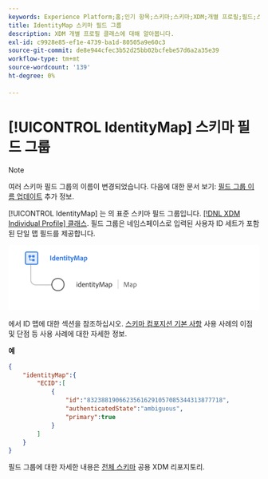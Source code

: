 ```yaml
---
keywords: Experience Platform;홈;인기 항목;스키마;스키마;XDM;개별 프로필;필드;스키마;스키마;identityMap;ID 맵;ID 맵;스키마 디자인;맵;맵;유니온 스키마;유니온
title: IdentityMap 스키마 필드 그룹
description: XDM 개별 프로필 클래스에 대해 알아봅니다.
exl-id: c9928e85-ef1e-4739-ba1d-80505a9e60c3
source-git-commit: de8e944cfec3b52d25bb02bcfebe57d6a2a35e39
workflow-type: tm+mt
source-wordcount: '139'
ht-degree: 0%

---
```


# [!UICONTROL IdentityMap] 스키마 필드 그룹

>[!NOTE]
>
>여러 스키마 필드 그룹의 이름이 변경되었습니다. 다음에 대한 문서 보기: [필드 그룹 이름 업데이트](../name-updates.md) 추가 정보.

[!UICONTROL IdentityMap] 는 의 표준 스키마 필드 그룹입니다. [[!DNL XDM Individual Profile] 클래스](../../classes/individual-profile.md). 필드 그룹은 네임스페이스로 입력된 사용자 ID 세트가 포함된 단일 맵 필드를 제공합니다.

![의 다이어그램 [!UICONTROL IdentityMap] 스키마 필드 그룹](../../images/field-groups/identitymap.png)

에서 ID 맵에 대한 섹션을 참조하십시오. [스키마 컴포지션 기본 사항](../../schema/composition.md#identityMap) 사용 사례의 이점 및 단점 등 사용 사례에 대한 자세한 정보.

**예**

```JSON
{
    "identityMap":{
        "ECID":[
            {
                "id":"83238819066235616291057085344313877718",
                "authenticatedState":"ambiguous",
                "primary":true
            }
        ]
    }
}
```

필드 그룹에 대한 자세한 내용은 [전체 스키마](https://github.com/adobe/xdm/blob/master/components/fieldgroups/shared/identitymap.schema.json) 공용 XDM 리포지토리.
